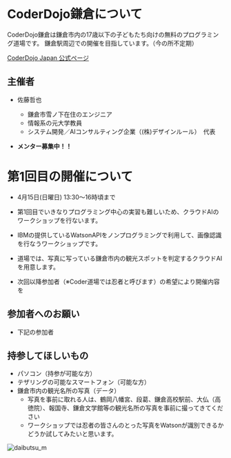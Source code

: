 # CoderDojo鎌倉について

CoderDojo鎌倉は鎌倉市内の17歳以下の子どもたち向けの無料のプログラミング道場です。
鎌倉駅周辺での開催を目指しています。（今の所不定期）

[CoderDojo Japan 公式ページ](https://coderdojo.jp/)

## 主催者
- 佐藤哲也
  - 鎌倉市雪ノ下在住のエンジニア  
  - 情報系の元大学教員
  - システム開発／AIコンサルティング企業（(株)デザインルール）　代表
  
- **メンター募集中！！**

# 第1回目の開催について
- 4月15日(日曜日) 13:30〜16時頃まで
- 第1回目でいきなりプログラミング中心の実習も難しいため、クラウドAIのワークショップを行ないます。
- IBMの提供しているWatsonAPIをノンプログラミングで利用して、画像認識を行なうワークショップです。
- 道場では、写真に写っている鎌倉市内の観光スポットを判定するクラウドAIを用意します。

- 次回以降参加者（※Coder道場では忍者と呼びます）の希望により開催内容を

## 参加者へのお願い
- 下記の参加者

## 持参してほしいもの
- パソコン（持参が可能な方）
- テザリングの可能なスマートフォン（可能な方）
- 鎌倉市内の観光名所の写真（データ）
  - 写真を事前に取れる人は、鶴岡八幡宮、段葛、鎌倉高校駅前、大仏（高徳院）、報国寺、鎌倉文学館等の観光名所の写真を事前に撮ってきてください
  - ワークショップでは忍者の皆さんのとった写真をWatsonが識別できるかどうか試してみたいと思います。


![daibutsu_m](https://user-images.githubusercontent.com/37768340/37873111-8b26ea58-3050-11e8-80e9-ac0c586cf341.jpg)
